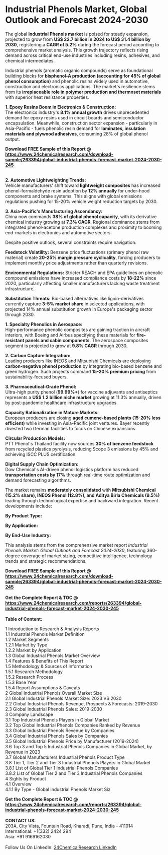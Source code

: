 <h1>Industrial Phenols Market, Global Outlook and Forecast 2024-2030</h1><p>The global <strong>Industrial Phenols market</strong> is poised for steady expansion, projected to grow from <strong>US$ 22.7 billion in 2024 to US$ 31.4 billion by 2030</strong>, registering a <strong>CAGR of 5.2%</strong> during the forecast period according to comprehensive market analysis. This growth trajectory reflects rising demand across critical end-use industries including resins, adhesives, and chemical intermediates.</p><p>Industrial phenols (aromatic organic compounds) serve as foundational building blocks for <strong>bisphenol-A production (accounting for 45% of global phenol consumption)</strong> and phenolic resins widely used in automotive, construction and electronics applications. The market's resilience stems from its <strong>irreplaceable role in polymer production and thermoset materials</strong> with superior heat resistance properties.</p><p><strong>1. Epoxy Resins Boom in Electronics &amp; Construction:</strong><br>
The electronics industry's <strong>8.1% annual growth</strong> drives unprecedented demand for epoxy resins used in circuit boards and semiconductor encapsulation. Meanwhile, construction sector expansion - particularly in Asia-Pacific - fuels phenolic resin demand for <strong>laminates, insulation materials and plywood adhesives</strong>, consuming 28% of global phenol output.</p><div><b>Download FREE Sample of this Report @ 
            <a href="https://www.24chemicalresearch.com/download-sample/263394/global-industrial-phenols-forecast-market-2024-2030-245">
            https://www.24chemicalresearch.com/download-sample/263394/global-industrial-phenols-forecast-market-2024-2030-245</a></b></div><br><p><strong>2. Automotive Lightweighting Trends:</strong><br>
Vehicle manufacturers' shift toward <strong>lightweight composites</strong> has increased phenol-formaldehyde resin adoption by <strong>12% annually</strong> for under-hood components and brake systems. This aligns with global emissions regulations pushing for 15-20% vehicle weight reduction targets by 2030.</p><p><strong>3. Asia-Pacific's Manufacturing Ascendancy:</strong><br>
China now commands <strong>38% of global phenol capacity</strong>, with its derivative chemical industry growing at <strong>7.3% CAGR</strong>. Regional dominance stems from integrated phenol-acetone production complexes and proximity to booming end-markets in electronics and automotive sectors.</p><p>Despite positive outlook, several constraints require navigation:</p><p><strong>Feedstock Volatility:</strong> Benzene price fluctuations (primary phenol raw material) create <strong>20-25% margin pressure cyclicality</strong>, forcing producers to implement monthly price adjustments rather than quarterly revisions.</p><p><strong>Environmental Regulations:</strong> Stricter REACH and EPA guidelines on phenolic compound emissions have increased compliance costs by <strong>18-22%</strong> since 2020, particularly affecting smaller manufacturers lacking waste treatment infrastructure.</p><p><strong>Substitution Threats:</strong> Bio-based alternatives like lignin-derivatives currently capture <strong>3-5% market share</strong> in selected applications, with projected 14% annual substitution growth in Europe's packaging sector through 2030.</p><p><strong>1. Specialty Phenolics in Aerospace:</strong><br>
High-performance phenolic composites are gaining traction in aircraft interiors, with Boeing and Airbus specifying these materials for <strong>fire-resistant panels and cabin components</strong>. The aerospace composites segment is projected to grow at <strong>9.8% CAGR</strong> through 2030.</p><p><strong>2. Carbon Capture Integration:</strong><br>
Leading producers like INEOS and Mitsubishi Chemicals are deploying <strong>carbon-negative phenol production</strong> by integrating bio-based benzene and green hydrogen. Such projects command <strong>15-20% premium pricing</strong> from sustainability-focused buyers.</p><p><strong>3. Pharmaceutical-Grade Phenol:</strong><br>
Ultra-high purity phenol (<strong>99.99%+</strong>) for vaccine adjuvants and antiseptics represents a <strong>US$ 1.2 billion niche market</strong> growing at 11.3% annually, driven by post-pandemic healthcare infrastructure upgrades.</p><p><strong>Capacity Rationalization in Mature Markets:</strong><br>
	European producers are closing <strong>aged cumene-based plants (15-20% less efficient)</strong> while investing in Asia-Pacific joint ventures. Bayer recently divested two German facilities to focus on Chinese expansions.</p><p><strong>Circular Production Models:</strong><br>
	PTT Phenol's Thailand facility now sources <strong>30% of benzene feedstock</strong> from recycled plastics pyrolysis, reducing Scope 3 emissions by 45% and achieving ISCC PLUS certification.</p><p><strong>Digital Supply Chain Optimization:</strong><br>
	Dow Chemical's AI-driven phenol logistics platform has reduced <strong>transportation costs by 17%</strong> through real-time route optimization and demand forecasting algorithms.</p><p>The market remains <strong>moderately consolidated</strong> with <strong>Mitsubishi Chemical (15.2% share), INEOS Phenol (12.8%), and Aditya Birla Chemicals (9.5%)</strong> leading through technological expertise and backward integration. Recent developments include:</p><p><strong>By Product Type:</strong></p><p><strong>By Application:</strong></p><p><strong>By End-Use Industry:</strong></p><p>This analysis stems from the comprehensive market report <em>Industrial Phenols Market: Global Outlook and Forecast 2024-2030</em>, featuring 360-degree coverage of market sizing, competitive intelligence, technology trends and strategic recommendations.</p><div><b>Download FREE Sample of this Report @ 
            <a href="https://www.24chemicalresearch.com/download-sample/263394/global-industrial-phenols-forecast-market-2024-2030-245">
            https://www.24chemicalresearch.com/download-sample/263394/global-industrial-phenols-forecast-market-2024-2030-245</a></b></div><br><div><b>Get the Complete Report & TOC @ 
            <a href="https://www.24chemicalresearch.com/reports/263394/global-industrial-phenols-forecast-market-2024-2030-245">
            https://www.24chemicalresearch.com/reports/263394/global-industrial-phenols-forecast-market-2024-2030-245</a></b></div><br>
            <b>Table of Content:</b><p>1 Introduction to Research & Analysis Reports<br />
    1.1 Industrial Phenols Market Definition<br />
    1.2 Market Segments<br />
        1.2.1 Market by Type<br />
        1.2.2 Market by Application<br />
    1.3 Global Industrial Phenols Market Overview<br />
    1.4 Features & Benefits of This Report<br />
    1.5 Methodology & Sources of Information<br />
        1.5.1 Research Methodology<br />
        1.5.2 Research Process<br />
        1.5.3 Base Year<br />
        1.5.4 Report Assumptions & Caveats<br />
2 Global Industrial Phenols Overall Market Size<br />
    2.1 Global Industrial Phenols Market Size: 2023 VS 2030<br />
    2.2 Global Industrial Phenols Revenue, Prospects & Forecasts: 2019-2030<br />
    2.3 Global Industrial Phenols Sales: 2019-2030<br />
3 Company Landscape<br />
    3.1 Top Industrial Phenols Players in Global Market<br />
    3.2 Top Global Industrial Phenols Companies Ranked by Revenue<br />
    3.3 Global Industrial Phenols Revenue by Companies<br />
    3.4 Global Industrial Phenols Sales by Companies<br />
    3.5 Global Industrial Phenols Price by Manufacturer (2019-2024)<br />
    3.6 Top 3 and Top 5 Industrial Phenols Companies in Global Market, by Revenue in 2023<br />
    3.7 Global Manufacturers Industrial Phenols Product Type<br />
    3.8 Tier 1, Tier 2 and Tier 3 Industrial Phenols Players in Global Market<br />
        3.8.1 List of Global Tier 1 Industrial Phenols Companies<br />
        3.8.2 List of Global Tier 2 and Tier 3 Industrial Phenols Companies<br />
4 Sights by Product<br />
    4.1 Overview<br />
        4.1.1 By Type - Global Industrial Phenols Market Siz</p><div><b>Get the Complete Report & TOC @ 
            <a href="https://www.24chemicalresearch.com/reports/263394/global-industrial-phenols-forecast-market-2024-2030-245">
            https://www.24chemicalresearch.com/reports/263394/global-industrial-phenols-forecast-market-2024-2030-245</a></b></div><br><b>CONTACT US:</b><br>
            203A, City Vista, Fountain Road, Kharadi, Pune, India - 411014<br>
            International: +1(332) 2424 294<br>
            Asia: +91 9169162030 <br><br>
            Follow Us On LinkedIn: <a href="https://www.linkedin.com/company/24chemicalresearch/">24ChemicalResearch LinkedIn</a>